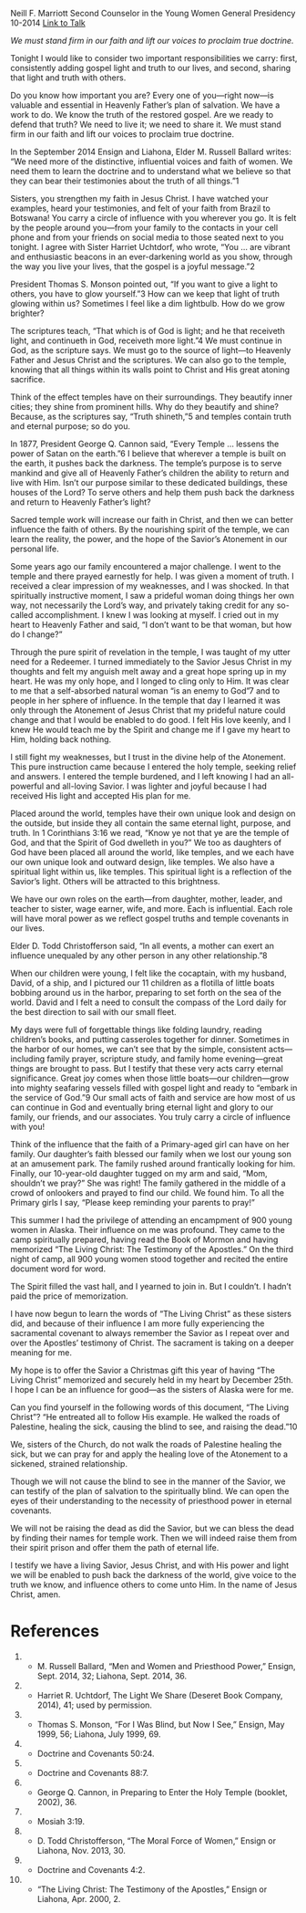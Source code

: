 Neill F. Marriott
Second Counselor in the Young Women General Presidency
10-2014
[Link to Talk](https://www.churchofjesuschrist.org/study/general-conference/2014/10/sharing-your-light?lang=eng)

_We must stand firm in our faith and lift our voices to proclaim true doctrine._

Tonight I would like to consider two important responsibilities we carry: first, consistently adding gospel light and truth to our lives, and second, sharing that light and truth with others.

Do you know how important you are? Every one of you—right now—is valuable and essential in Heavenly Father’s plan of salvation. We have a work to do. We know the truth of the restored gospel. Are we ready to defend that truth? We need to live it; we need to share it. We must stand firm in our faith and lift our voices to proclaim true doctrine.

In the September 2014 Ensign and Liahona, Elder M. Russell Ballard writes: “We need more of the distinctive, influential voices and faith of women. We need them to learn the doctrine and to understand what we believe so that they can bear their testimonies about the truth of all things.”1

Sisters, you strengthen my faith in Jesus Christ. I have watched your examples, heard your testimonies, and felt of your faith from Brazil to Botswana! You carry a circle of influence with you wherever you go. It is felt by the people around you—from your family to the contacts in your cell phone and from your friends on social media to those seated next to you tonight. I agree with Sister Harriet Uchtdorf, who wrote, “You … are vibrant and enthusiastic beacons in an ever-darkening world as you show, through the way you live your lives, that the gospel is a joyful message.”2



President Thomas S. Monson pointed out, “If you want to give a light to others, you have to glow yourself.”3 How can we keep that light of truth glowing within us? Sometimes I feel like a dim lightbulb. How do we grow brighter?

The scriptures teach, “That which is of God is light; and he that receiveth light, and continueth in God, receiveth more light.”4 We must continue in God, as the scripture says. We must go to the source of light—to Heavenly Father and Jesus Christ and the scriptures. We can also go to the temple, knowing that all things within its walls point to Christ and His great atoning sacrifice.

Think of the effect temples have on their surroundings. They beautify inner cities; they shine from prominent hills. Why do they beautify and shine? Because, as the scriptures say, “Truth shineth,”5 and temples contain truth and eternal purpose; so do you.

In 1877, President George Q. Cannon said, “Every Temple … lessens the power of Satan on the earth.”6 I believe that wherever a temple is built on the earth, it pushes back the darkness. The temple’s purpose is to serve mankind and give all of Heavenly Father’s children the ability to return and live with Him. Isn’t our purpose similar to these dedicated buildings, these houses of the Lord? To serve others and help them push back the darkness and return to Heavenly Father’s light?

Sacred temple work will increase our faith in Christ, and then we can better influence the faith of others. By the nourishing spirit of the temple, we can learn the reality, the power, and the hope of the Savior’s Atonement in our personal life.

Some years ago our family encountered a major challenge. I went to the temple and there prayed earnestly for help. I was given a moment of truth. I received a clear impression of my weaknesses, and I was shocked. In that spiritually instructive moment, I saw a prideful woman doing things her own way, not necessarily the Lord’s way, and privately taking credit for any so-called accomplishment. I knew I was looking at myself. I cried out in my heart to Heavenly Father and said, “I don’t want to be that woman, but how do I change?”

Through the pure spirit of revelation in the temple, I was taught of my utter need for a Redeemer. I turned immediately to the Savior Jesus Christ in my thoughts and felt my anguish melt away and a great hope spring up in my heart. He was my only hope, and I longed to cling only to Him. It was clear to me that a self-absorbed natural woman “is an enemy to God”7 and to people in her sphere of influence. In the temple that day I learned it was only through the Atonement of Jesus Christ that my prideful nature could change and that I would be enabled to do good. I felt His love keenly, and I knew He would teach me by the Spirit and change me if I gave my heart to Him, holding back nothing.

I still fight my weaknesses, but I trust in the divine help of the Atonement. This pure instruction came because I entered the holy temple, seeking relief and answers. I entered the temple burdened, and I left knowing I had an all-powerful and all-loving Savior. I was lighter and joyful because I had received His light and accepted His plan for me.

Placed around the world, temples have their own unique look and design on the outside, but inside they all contain the same eternal light, purpose, and truth. In 1 Corinthians 3:16 we read, “Know ye not that ye are the temple of God, and that the Spirit of God dwelleth in you?” We too as daughters of God have been placed all around the world, like temples, and we each have our own unique look and outward design, like temples. We also have a spiritual light within us, like temples. This spiritual light is a reflection of the Savior’s light. Others will be attracted to this brightness.

We have our own roles on the earth—from daughter, mother, leader, and teacher to sister, wage earner, wife, and more. Each is influential. Each role will have moral power as we reflect gospel truths and temple covenants in our lives.

Elder D. Todd Christofferson said, “In all events, a mother can exert an influence unequaled by any other person in any other relationship.”8

When our children were young, I felt like the cocaptain, with my husband, David, of a ship, and I pictured our 11 children as a flotilla of little boats bobbing around us in the harbor, preparing to set forth on the sea of the world. David and I felt a need to consult the compass of the Lord daily for the best direction to sail with our small fleet.

My days were full of forgettable things like folding laundry, reading children’s books, and putting casseroles together for dinner. Sometimes in the harbor of our homes, we can’t see that by the simple, consistent acts—including family prayer, scripture study, and family home evening—great things are brought to pass. But I testify that these very acts carry eternal significance. Great joy comes when those little boats—our children—grow into mighty seafaring vessels filled with gospel light and ready to “embark in the service of God.”9 Our small acts of faith and service are how most of us can continue in God and eventually bring eternal light and glory to our family, our friends, and our associates. You truly carry a circle of influence with you!

Think of the influence that the faith of a Primary-aged girl can have on her family. Our daughter’s faith blessed our family when we lost our young son at an amusement park. The family rushed around frantically looking for him. Finally, our 10-year-old daughter tugged on my arm and said, “Mom, shouldn’t we pray?” She was right! The family gathered in the middle of a crowd of onlookers and prayed to find our child. We found him. To all the Primary girls I say, “Please keep reminding your parents to pray!”

This summer I had the privilege of attending an encampment of 900 young women in Alaska. Their influence on me was profound. They came to the camp spiritually prepared, having read the Book of Mormon and having memorized “The Living Christ: The Testimony of the Apostles.” On the third night of camp, all 900 young women stood together and recited the entire document word for word.

The Spirit filled the vast hall, and I yearned to join in. But I couldn’t. I hadn’t paid the price of memorization.

I have now begun to learn the words of “The Living Christ” as these sisters did, and because of their influence I am more fully experiencing the sacramental covenant to always remember the Savior as I repeat over and over the Apostles’ testimony of Christ. The sacrament is taking on a deeper meaning for me.

My hope is to offer the Savior a Christmas gift this year of having “The Living Christ” memorized and securely held in my heart by December 25th. I hope I can be an influence for good—as the sisters of Alaska were for me.



Can you find yourself in the following words of this document, “The Living Christ”? “He entreated all to follow His example. He walked the roads of Palestine, healing the sick, causing the blind to see, and raising the dead.”10

We, sisters of the Church, do not walk the roads of Palestine healing the sick, but we can pray for and apply the healing love of the Atonement to a sickened, strained relationship.

Though we will not cause the blind to see in the manner of the Savior, we can testify of the plan of salvation to the spiritually blind. We can open the eyes of their understanding to the necessity of priesthood power in eternal covenants.

We will not be raising the dead as did the Savior, but we can bless the dead by finding their names for temple work. Then we will indeed raise them from their spirit prison and offer them the path of eternal life.

I testify we have a living Savior, Jesus Christ, and with His power and light we will be enabled to push back the darkness of the world, give voice to the truth we know, and influence others to come unto Him. In the name of Jesus Christ, amen.

# References
1. - M. Russell Ballard, “Men and Women and Priesthood Power,” Ensign, Sept. 2014, 32; Liahona, Sept. 2014, 36.
2. - Harriet R. Uchtdorf, The Light We Share (Deseret Book Company, 2014), 41; used by permission.
3. - Thomas S. Monson, “For I Was Blind, but Now I See,” Ensign, May 1999, 56; Liahona, July 1999, 69.
4. - Doctrine and Covenants 50:24.
5. - Doctrine and Covenants 88:7.
6. - George Q. Cannon, in Preparing to Enter the Holy Temple (booklet, 2002), 36.
7. - Mosiah 3:19.
8. - D. Todd Christofferson, “The Moral Force of Women,” Ensign or Liahona, Nov. 2013, 30.
9. - Doctrine and Covenants 4:2.
10. - “The Living Christ: The Testimony of the Apostles,” Ensign or Liahona, Apr. 2000, 2.